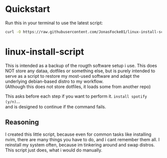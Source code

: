 # Quickstart

Run this in your terminal to use the latest script:
```bash
curl -O https://raw.githubusercontent.com/JonasFocke01/linux-install-script/refs/heads/main/linux_installer.sh && chmod +x linux_installer.sh && ./linux_installer.sh && rm linux_installer.sh
```

# linux-install-script

This is intended as a backup of the rougth software setup i use. This does NOT store any dataa, dotfiles or something else, but is purely intended to serve as a script to restore my most-used software and adapt the underlying debian-based distro to my workflow.  
(Although this does not store dotfiles, it loads some from another repo)

This asks before each step if you want to perform it.
`install spotify (y/n)`...  
and is designed to continue if the command fails.

## Reasoning

I created this little script, because even for common tasks like installing nvim, there are many things you have to do, and i cant remember them all. I reinstall my system often, because im tinkering around and swap distros. This script just does, what i would do manually.
